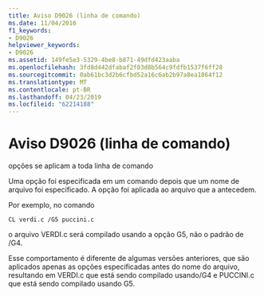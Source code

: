 ```yaml
---
title: Aviso D9026 (linha de comando)
ms.date: 11/04/2016
f1_keywords:
- D9026
helpviewer_keywords:
- D9026
ms.assetid: 149fe5e3-5329-4be8-b871-49dfd423aaba
ms.openlocfilehash: 3fd8d442dfabaf2f03d8b564c9fdfb1537f6ff28
ms.sourcegitcommit: 0ab61bc3d2b6cfbd52a16c6ab2b97a8ea1864f12
ms.translationtype: MT
ms.contentlocale: pt-BR
ms.lasthandoff: 04/23/2019
ms.locfileid: "62214188"
---
```

# <a name="command-line-warning-d9026"></a>Aviso D9026 (linha de comando)

opções se aplicam a toda linha de comando

Uma opção foi especificada em um comando depois que um nome de arquivo foi especificado. A opção foi aplicada ao arquivo que a antecedem.

Por exemplo, no comando

```
CL verdi.c /G5 puccini.c
```

o arquivo VERDI.c será compilado usando a opção G5, não o padrão de /G4.

Esse comportamento é diferente de algumas versões anteriores, que são aplicados apenas as opções especificadas antes do nome do arquivo, resultando em VERDI.c que está sendo compilado usando/G4 e PUCCINI.c que está sendo compilado usando G5.